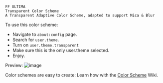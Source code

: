 ```
FF ULTIMA
Transparent Color Scheme
A Transparent Adaptive Color Scheme, adapted to support Mica & Blur
```

To use this color scheme:
- Navigate to `about:config` page.
- Search for `user.theme`.
- Turn on `user.theme.transparent`
- Make sure this is the only user.theme selected.
- Enjoy.

Preview:
![image](https://github.com/user-attachments/assets/161e4fb5-610a-42dc-9b61-dc16f554e32f)

Color schemes are easy to create: Learn how with the [Color Scheme](https://github.com/soulhotel/FF-ULTIMA/wiki/Create-a-Color-Scheme) Wiki.
